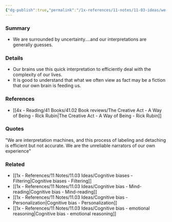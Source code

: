 ```yaml
---
{"dg-publish":true,"permalink":"/1x-references/11-notes/11-03-ideas/we-are-interpretation-machines-but-rarely-accurate/","title":"We are interpretation machines, but rarely accurate","dgShowBacklinks":false}
---
```



### Summary
- We are surrounded by uncertainty....and our interpretations are generally guesses. 

### Details
- Our brains use this quick interpretation to efficiently deal with the complexity of our lives. 
- It is good to understand that what we often view as fact may be a fiction that our own brain is feeding us.

### References
- [[4x - Reading/41 Books/41.02 Book reviews/The Creative Act - A Way of Being - Rick Rubin\|The Creative Act - A Way of Being - Rick Rubin]]

### Quotes
"We are interpretation machines, and this process of labeling and detaching is efficient but not accurate. We are the unreliable narrators of our own experience"

### Related
- [[1x - References/11 Notes/11.03 Ideas/Cognitive biases - Filtering\|Cognitive biases - Filtering]]
- [[1x - References/11 Notes/11.03 Ideas/Cognitive bias - Mind-reading\|Cognitive bias - Mind-reading]]
- [[1x - References/11 Notes/11.03 Ideas/Cognitive bias - Personalization\|Cognitive bias - Personalization]]
- [[1x - References/11 Notes/11.03 Ideas/Cognitive bias - emotional reasoning\|Cognitive bias - emotional reasoning]]
